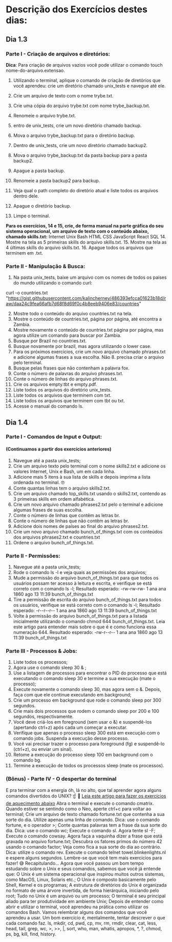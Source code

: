 # Descrição dos Exercícios destes dias:

## Dia 1.3

### Parte I - Criação de arquivos e diretórios:

<b>Dica</b>: Para criação de arquivos vazios você pode utilizar o comando touch nome-do-arquivo.extensao.

1. Utilizando o terminal, aplique o comando de criação de diretórios que você aprendeu: crie um diretório chamado unix_tests e navegue até ele.

2. Crie um arquivo de texto com o nome trybe.txt.

3. Crie uma cópia do arquivo trybe.txt com nome trybe_backup.txt.

4. Renomeie o arquivo trybe.txt.
5. entro de unix_tests, crie um novo diretório chamado backup.
6. Mova o arquivo trybe_backup.txt para o diretório backup.
7. Dentro de unix_tests, crie um novo diretório chamado backup2.
8. Mova o arquivo trybe_backup.txt da pasta backup para a pasta backup2.
9. Apague a pasta backup.
10. Renomeie a pasta backup2 para backup.
11. Veja qual o path completo do diretório atual e liste todos os arquivos dentro dele.
12. Apague o diretório backup.
13. Limpe o terminal.

<b>Para os exercícios, 14 e 15, crie, de forma manual na parte gráfica do seu sistema operacional, um arquivo de texto com o conteúdo abaixo, chamado skills.txt:</b>
Internet
Unix
Bash
HTML
CSS
JavaScript
React
SQL 14. Mostre na tela as 5 primeiras skills do arquivo skills.txt. 15. Mostre na tela as 4 últimas skills do arquivo skills.txt. 16. Apague todos os arquivos que terminem em .txt.

### Parte II - Manipulação & Busca:

1. Na pasta unix_tests, baixe um arquivo com os nomes de todos os países do mundo utilizando o comando curl:

curl -o countries.txt "https://gist.githubusercontent.com/kalinchernev/486393efcca01623b18d/raw/daa24c9fea66afb7d68f8d69f0c4b8eeb9406e83/countries"

2. Mostre todo o conteúdo do arquivo countries.txt na tela.
3. Mostre o conteúdo de countries.txt, página por página, até encontra a Zambia.
4. Mostre novamente o conteúdo de countries.txt página por página, mas agora utilize um comando para buscar por Zambia.
5. Busque por Brazil no countries.txt.
6. Busque novamente por brazil, mas agora utilizando o lower case.
7. Para os próximos exercícios, crie um novo arquivo chamado phrases.txt e adicione algumas frases a sua escolha. Não 8. precisa criar o arquivo pelo terminal.
8. Busque pelas frases que não contenham a palavra fox.
9. Conte o número de palavras do arquivo phrases.txt.
10. Conte o número de linhas do arquivo phrases.txt.
11. Crie os arquivos empty.tbt e empty.pdf.
12. Liste todos os arquivos do diretório unix_tests.
13. Liste todos os arquivos que terminem com txt.
14. Liste todos os arquivos que terminem com tbt ou txt.
15. Acesse o manual do comando ls.

## Dia 1.4

### Parte I - Comandos de Input e Output:

#### (Continuamos a partir dos exercícios anteriores)

1. Navegue até a pasta unix_tests;
2. Crie um arquivo texto pelo terminal com o nome skills2.txt e adicione os valores Internet, Unix e Bash, um em cada linha.
3. Adicione mais 5 itens à sua lista de skills e depois imprima a lista ordenada no terminal. 🤓
4. Conte quantas linhas tem o arquivo skills2.txt.
5. Crie um arquivo chamado top_skills.txt usando o skills2.txt, contendo as 3 primeiras skills em ordem alfabética.
6. Crie um novo arquivo chamado phrases2.txt pelo o terminal e adicione algumas frases de suas escolha.
7. Conte o número de linhas que contêm as letras br.
8. Conte o número de linhas que não contêm as letras br.
9. Adicione dois nomes de países ao final do arquivo phrases2.txt.
10. Crie um novo arquivo chamado bunch_of_things.txt com os conteúdos dos arquivos phrases2.txt e countries.txt
11. Ordene o arquivo bunch_of_things.txt.

### Parte II - Permissões:

1. Navegue até a pasta unix_tests;
2. Rode o comando ls -l e veja quais as permissões dos arquivos;
3. Mude a permissão do arquivo bunch_of_things.txt para que todos os usuários possam ter acesso à leitura e escrita, e verifique se está correto com o comando ls -l;
   Resultado esperado: -rw-rw-rw- 1 ana ana 1860 ago 13 11:39 bunch_of_things.txt
4. Tire a permissão de escrita do arquivo bunch_of_things.txt para todos os usuários, verifique se está correto com o comando ls -l;
   Resultado esperado: -r--r--r-- 1 ana ana 1860 ago 13 11:39 bunch_of_things.txt
5. Volte à permissão do arquivo bunch_of_things.txt para a listada inicialmente utilizando o comando chmod 644 bunch_of_things.txt. Leia este artigo para entender mais sobre o que é e como funciona essa numeração 644.
   Resultado esperado: -rw-r--r-- 1 ana ana 1860 ago 13 11:39 bunch_of_things.txt

### Parte III - Processos & Jobs:

1. Liste todos os processos;
2. Agora use o comando sleep 30 & ;
3. Use a listagem de processos para encontrar o PID do processo que está executando o comando sleep 30 e termine a sua execução (mate o processo);
4. Execute novamente o comando sleep 30, mas agora sem o &. Depois, faça com que ele continue executando em background;
5. Crie um processo em background que rode o comando sleep por 300 segundos.
6. Crie mais dois processos que rodem o comando sleep por 200 e 100 segundos, respectivamente.
7. Você deve criá-los em foreground (sem usar o &) e suspendê-los (apertando ctrl+z) após cada um começar a executar.
8. Verifique que apenas o processo sleep 300 está em execução com o comando jobs. Suspenda a execução desse processo.
9. Você vai precisar trazer o processo para foreground (fg) e suspendê-lo (ctrl+z), ou enviar um sinal).
10. Retome a execução do processo sleep 100 em background com o comando bg.
11. Termine a execução de todos os processos sleep (mate os processos).

### (Bônus) - Parte IV - O despertar do terminal

E pra terminar com a energia óh, lá no alto, que tal aprender agora alguns comandos divertidos do UNIX? ☝ 🎊
[Leia este artigo para fazer os exercícios de aquecimento abaixo](https://canaltech.com.br/linux/11-comandos-divertidos-e-inuteis-para-usar-no-linux/)
Abra o terminal e execute o comando cmatrix. Quando estiver se sentindo como o Neo, aperte ctrl+c para voltar ao terminal;
Crie um arquivo de texto chamado fortune.txt que contenha a sua sorte do dia. Utilize apenas uma linha de comando. Dica: use o comando fortune, e o operador >;
Conte quantas palavras tem a frase da sua sorte do dia. Dica: use o comando wc;
Execute o comando sl. Agora tente sl -F;
Execute o comando cowsay. Agora faça a vaquinha dizer a frase que está gravada no arquivo fortune.txt;
Descubra os fatores primos do número 42 usando o comando factor;
Veja como fica a sua sorte do dia ao contrário. Dica: utilize o comando rev.
Execute o comando telnet towel.blinkenlights.nl e espere alguns segundos. Lembre-se que você tem mais exercícios para fazer! 😅
Recapitulando...
Agora que você passou um bom tempo estudando sobre o Unix e seus comandos, sabemos que você já entende que:
O Unix é um sistema operacional que inspirou muitos outros sistemas, como MacOS, Linux, Solaris etc.;
O Unix é composto basicamente pelo Shell, Kernel e os programas;
A estrutura de diretórios do Unix é organizada no formato de uma árvore invertida, de forma hierárquica, iniciando pelo root;
Tudo no Unix é um arquivo ou um processo;
O terminal é seu principal aliado para ter produtividade em ambiente Unix;
Depois de entender como abrir e utilizar o terminal, você aprendeu na prática como utilizar os comandos Bash. Vamos relembrar alguns dos comandos que você aprendeu a usar.
Um bom exercício é, mentalmente, tentar descrever o que cada comando faz.
ls, mkdir, cd, pwd, cp, mv, rm, rmdir, clear, cat, less, head, tail, grep, wc, >, >>, |, sort, who, man, whatis, apropos, \*, ?, chmod, ps, bg, kill, find, history.
